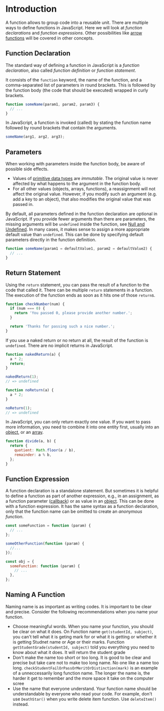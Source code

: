 # Introduction

A function allows to group code into a reusable unit.
There are multiple ways to define functions in JavaScript.
Here we will look at _function declarations_ and _function expressions_.
Other possibilities like [arrow functions][concept-arrow-functions] will be covered in other concepts.

## Function Declaration

The standard way of defining a function in JavaScript is a _function declaration_, also called _function definition_ or _function statement_.

It consists of the `function` keyword, the name of the function, and a comma-separated list of parameters in round brackets.
This is followed by the function body (the code that should be executed) wrapped in curly brackets.

```javascript
function someName(param1, param2, param3) {
  // ...
}
```

In JavaScript, a function is invoked (called) by stating the function name followed by round brackets that contain the arguments.

```javascript
someName(arg1, arg2, arg3);
```

## Parameters

When working with parameters inside the function body, be aware of possible side effects.

- Values of [primitive data types][mdn-primitives] are _immutable_.
  The original value is never affected by what happens to the argument in the function body.
- For all other values (objects, arrays, functions), a reassignment will not affect the original value.
  However, if you modify such an argument (e.g. add a key to an object), that also modifies the original value that was passed in.

By default, all parameters defined in the function declaration are optional in JavaScript.
If you provide fewer arguments than there are parameters, the missing arguments will be `undefined` inside the function, see [Null and Undefined][concept-null-undefined].
In many cases, it makes sense to assign a more appropriate default value than `undefined`.
This can be done by specifying default parameters directly in the function definition.

```javascript
function someName(param1 = defaultValue1, param2 = defaultValue2) {
  // ...
}
```

## Return Statement

Using the `return` statement, you can pass the result of a function to the code that called it.
There can be multiple `return` statements in a function.
The execution of the function ends as soon as it hits one of those `return`s.

```javascript
function checkNumber(num) {
  if (num === 0) {
    return 'You passed 0, please provide another number.';
  }

  return 'Thanks for passing such a nice number.';
}
```

If you use a naked return or no return at all, the result of the function is `undefined`.
There are no implicit returns in JavaScript.

```javascript
function nakedReturn(a) {
  a * 2;
  return;
}

nakedReturn(1);
// => undefined

function noReturn(a) {
  a * 2;
}

noReturn(1);
// => undefined
```

In JavaScript, you can only return exactly one value.
If you want to pass more information, you need to combine it into one entity first, usually into an [object][concept-objects], or an [array][concept-arrays].

```javascript
function divide(a, b) {
  return {
    quotient: Math.floor(a / b),
    remainder: a % b,
  };
}
```

## Function Expression

A function declaration is a standalone statement.
But sometimes it is helpful to define a function as part of another expression, e.g., in an assignment, as a function parameter ([callback][concept-callbacks]) or as value in an [object][concept-objects].
This can be done with a function expression.
It has the same syntax as a function declaration, only that the function name can be omitted to create an _anonymous function_.

```javascript
const someFunction = function (param) {
  // ...
};

someOtherFunction(function (param) {
  //...
});

const obj = {
  someFunction: function (param) {
    // ...
  },
};
```

[concept-arrow-functions]: /tracks/javascript/concepts/arrow-functions
[concept-null-undefined]: /tracks/javascript/concepts/null-undefined
[concept-objects]: /tracks/javascript/concepts/objects
[concept-callbacks]: /tracks/javascript/concepts/callbacks
[concept-arrays]: /tracks/javascript/concepts/arrays
[mdn-primitives]: https://developer.mozilla.org/en-US/docs/Glossary/Primitive

## Naming A Function
 Naming name is as important as writing codes. It is important to be clear and precise. Consider the following recommendations when you name your function. 
 - Choose meaningful words. When you name your function, you should be clear on what it does. On Function name `get(studentId, subject)`, you can't tell what it is geting mark for or what it is getting or whether it is getting Studnet name or Age or their marks. Function `getStudentGrade(studentId, subject)` told you everything you need to know about what it does. It will return the student grade
 - Don't make the name too short or too long. It is good to be clear and precise but take care not to make too long name. No one like a name too long. `checkStudentFailOrPassOrMeritOrDistinction(mark)` is an example of a unneccessarily long function name. The longer the name is, the harder it get to remember and the more space it take on the computer scree
 - Use the name that everyone understand. Your function name should be understandable by everyone who read your code. For example, don't use `DeathStar()` when you write delete item function. Use `deleteItem()` instead.